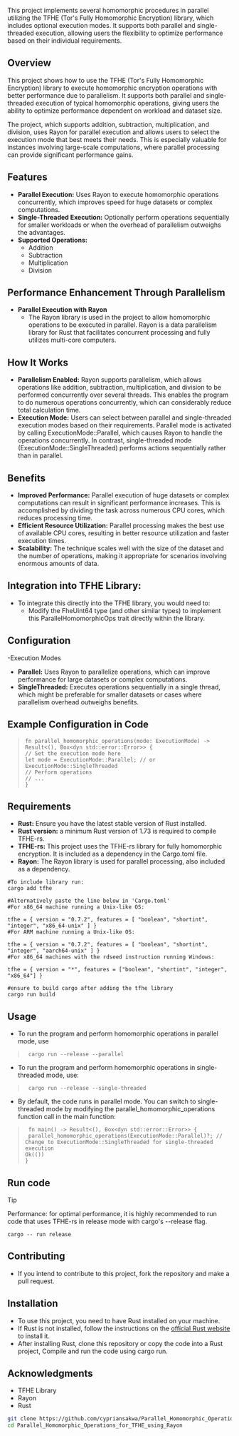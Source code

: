 This project implements several homomorphic procedures in parallel utilizing the TFHE (Tor's Fully Homomorphic Encryption) library, which includes optional execution modes. It supports both parallel and single-threaded execution, allowing users the flexibility to optimize performance based on their individual requirements.
## Overview
This project shows how to use the TFHE (Tor's Fully Homomorphic Encryption) library to execute homomorphic encryption operations with better performance due to parallelism. It supports both parallel and single-threaded execution of typical homomorphic operations, giving users the ability to optimize performance dependent on workload and dataset size.

The project, which supports addition, subtraction, multiplication, and division, uses Rayon for parallel execution and allows users to select the execution mode that best meets their needs. This is especially valuable for instances involving large-scale computations, where parallel processing can provide significant performance gains.
## Features
- **Parallel Execution:** Uses Rayon to execute homomorphic operations concurrently, which improves speed for huge datasets or complex computations.
- **Single-Threaded Execution:** Optionally perform operations sequentially for smaller workloads or when the overhead of parallelism outweighs the advantages.
- **Supported Operations:**
   - Addition
   - Subtraction
   - Multiplication
   - Division

## Performance Enhancement Through Parallelism
- **Parallel Execution with Rayon**
   - The Rayon library is used in the project to allow homomorphic operations to be executed in parallel. Rayon is a data parallelism library for Rust that facilitates concurrent processing and fully utilizes multi-core computers.
## How It Works
- **Parallelism Enabled:** Rayon supports parallelism, which allows operations like addition, subtraction, multiplication, and division to be performed concurrently over several threads. This enables the program to do numerous operations concurrently, which can considerably reduce total calculation time.
- **Execution Mode:** Users can select between parallel and single-threaded execution modes based on their requirements. Parallel mode is activated by calling ExecutionMode::Parallel, which causes Rayon to handle the operations concurrently. In contrast, single-threaded mode (ExecutionMode::SingleThreaded) performs actions sequentially rather than in parallel.
## Benefits
- **Improved Performance:** Parallel execution of huge datasets or complex computations can result in significant performance increases. This is accomplished by dividing the task across numerous CPU cores, which reduces processing time.
- **Efficient Resource Utilization:** Parallel processing makes the best use of available CPU cores, resulting in better resource utilization and faster execution times.
- **Scalability:** The technique scales well with the size of the dataset and the number of operations, making it appropriate for scenarios involving enormous amounts of data.
## Integration into TFHE Library:
- To integrate this directly into the TFHE library, you would need to:
   - Modify the FheUint64 type (and other similar types) to implement this ParallelHomomorphicOps trait directly within the library.
## Configuration
-Execution Modes
  - **Parallel:** Uses Rayon to parallelize operations, which can improve performance for large datasets or complex computations.
  - **SingleThreaded:** Executes operations sequentially in a single thread, which might be preferable for smaller datasets or cases where parallelism overhead outweighs benefits.
## Example Configuration in Code
 >```
> fn parallel_homomorphic_operations(mode: ExecutionMode) -> Result<(), Box<dyn std::error::Error>> {
> // Set the execution mode here
> let mode = ExecutionMode::Parallel; // or ExecutionMode::SingleThreaded
> // Perform operations
> // ...
> }

## Requirements
- **Rust:** Ensure you have the latest stable version of Rust installed.
- **Rust version:** a minimum Rust version of $1.73$ is required to compile TFHE-rs.
- **TFHE-rs:** This project uses the TFHE-rs library for fully homomorphic encryption. It is included as a dependency in the Cargo.toml file.
- **Rayon:** The Rayon library is used for parallel processing, also included as a dependency.
``` 
#To include library run:
cargo add tfhe

#Alternatively paste the line below in 'Cargo.toml' 
#For x86_64 machine running a Unix-like OS:

tfhe = { version = "0.7.2", features = [ "boolean", "shortint", "integer", "x86_64-unix" ] }
#For ARM machine running a Unix-like OS:

tfhe = { version = "0.7.2", features = [ "boolean", "shortint", "integer", "aarch64-unix" ] }
#For x86_64 machines with the rdseed instruction running Windows:

tfhe = { version = "*", features = ["boolean", "shortint", "integer", "x86_64"] }

#ensure to build cargo after adding the tfhe library
cargo run build
```
## Usage 
- To run the program and perform homomorphic operations in parallel mode, use
 >```
>  cargo run --release --parallel
- To run the program and perform homomorphic operations in single-threaded mode, use:
 >```
>  cargo run --release --single-threaded
- By default, the code runs in parallel mode. You can switch to single-threaded mode by modifying the parallel_homomorphic_operations function call in the main function:
>```
>  fn main() -> Result<(), Box<dyn std::error::Error>> {
>  parallel_homomorphic_operations(ExecutionMode::Parallel)?; // Change to ExecutionMode::SingleThreaded for single-threaded execution
> Ok(())
> }

## Run code
>[!TIP]
> Performance: for optimal performance, it is highly recommended to run code that uses TFHE-rs in release mode with cargo's --release flag.
>```
>cargo -- run release
>```
 ## Contributing
  - If you intend to contribute to this project, fork the repository and make a pull request.

  ## Installation

- To use this project, you need to have Rust installed on your machine.
- If Rust is not installed, follow the instructions on the [official Rust website](https://www.rust-lang.org/tools/install) to install it.
- After installing Rust, clone this repository or copy the code into a Rust project, Compile and run the code using cargo run.
## Acknowledgments
- TFHE Library
- Rayon
- Rust
  
```bash
git clone https://github.com/cypriansakwa/Parallel_Homomorphic_Operations_for_TFHE_using_Rayon.git
cd Parallel_Homomorphic_Operations_for_TFHE_using_Rayon
